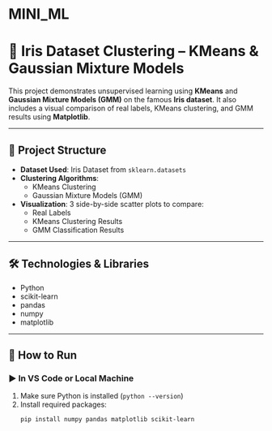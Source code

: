 # MINI_ML
# 🌸 Iris Dataset Clustering – KMeans & Gaussian Mixture Models

This project demonstrates unsupervised learning using **KMeans** and **Gaussian Mixture Models (GMM)** on the famous **Iris dataset**. It also includes a visual comparison of real labels, KMeans clustering, and GMM results using **Matplotlib**.

---

## 📌 Project Structure

- **Dataset Used**: Iris Dataset from `sklearn.datasets`
- **Clustering Algorithms**: 
  - KMeans Clustering
  - Gaussian Mixture Models (GMM)
- **Visualization**: 3 side-by-side scatter plots to compare:
  - Real Labels
  - KMeans Clustering Results
  - GMM Classification Results

---

## 🛠️ Technologies & Libraries

- Python
- scikit-learn
- pandas
- numpy
- matplotlib

---

## 🚀 How to Run

### ▶️ In VS Code or Local Machine

1. Make sure Python is installed (`python --version`)
2. Install required packages:
   ```bash
   pip install numpy pandas matplotlib scikit-learn
